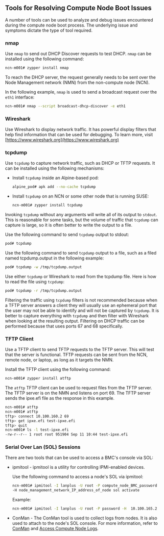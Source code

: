 
## Tools for Resolving Compute Node Boot Issues

A number of tools can be used to analyze and debug issues encountered during the compute node boot process. The underlying issue and symptoms dictate the type of tool required.

### nmap

Use `nmap` to send out DHCP Discover requests to test DHCP. `nmap` can be installed using the following command:

```bash
ncn-m001# zypper install nmap
```

To reach the DHCP server, the request generally needs to be sent over the Node Management network \(NMN\) from the non-compute node \(NCN\).

In the following example, `nmap` is used to send a broadcast request over the `eth1` interface:

```bash
ncn-m001# nmap --script broadcast-dhcp-discover -e eth1
```

### Wireshark

Use Wireshark to display network traffic. It has powerful display filters that help find information that can be used for debugging. To learn more, visit [https://www.wireshark.org](https://www.wireshark.org)

### tcpdump

Use `tcpdump` to capture network traffic, such as DHCP or TFTP requests. It can be installed using the following mechanisms:

-   Install `tcpdump` inside an Alpine-based pod:

    ```bash
    alpine_pod# apk add --no-cache tcpdump
    ```

-   Install `tcpdump` on an NCN or some other node that is running SUSE:

    ```bash
    ncn-m001# zypper install tcpdump
    ```


Invoking `tcpdump` without any arguments will write all of its output to `stdout`. This is reasonable for some tasks, but the volume of traffic that `tcpdump` can capture is large, so it is often better to write the output to a file.

Use the following command to send `tcpdump` output to stdout:

```bash
pod# tcpdump
```

Use the following command to send `tcpdump` output to a file, such as a filed named tcpdump.output in the following example:

```bash
pod# tcpdump -w /tmp/tcpdump.output
```

Use either `tcpdump` or Wireshark to read from the tcpdump file. Here is how to read the file using `tcpdump`:

```bash
pod# tcpdump -r /tmp/tcpdump.output
```

Filtering the traffic using `tcpdump` filters is not recommended because when a TFTP server answers a client they will usually use an ephemeral port that the user may not be able to identify and will not be captured by `tcpdump`. It is better to capture everything with `tcpdump` and then filter with Wireshark when looking at the resulting output. Filtering on DHCP traffic can be performed because that uses ports 67 and 68 specifically.

### TFTP Client

Use a TFTP client to send TFTP requests to the TFTP server. This will test that the server is functional. TFTP requests can be sent from the NCN, remote node, or laptop, as long as it targets the NMN.

Install the TFTP client using the following command:

```bash
ncn-m001# zypper install atftp
```

The `atftp` TFTP client can be used to request files from the TFTP server. The TFTP server is on the NMN and listens on port 69. The TFTP server sends the ipxe.efi file as the response in this example.

```bash
ncn-m001# atftp
ncn-m001# atftp
tftp> connect 10.100.160.2 69
tftp> get ipxe.efi test-ipxe.efi
tftp> quit
ncn-m001# ls -l test-ipxe.efi
-rw-r--r-- 1 root root 951904 Sep 11 10:44 test-ipxe.efi
```

### Serial Over Lan \(SOL\) Sessions

There are two tools that can be used to access a BMC's console via SOL:

-   ipmitool - ipmitool is a utility for controlling IPMI-enabled devices.

    Use the following command to access a node's SOL via ipmitool:

    ```bash
    ncn-m001# ipmitool -I lanplus -U root -P compute_node_BMC_password \
    -H node_management_network_IP_address_of_node sol activate
    ```

    Example:

    ```bash
    ncn-m001# ipmitool -I lanplus -U root -P password -H  10.100.165.2 sol activate
    ```

-   ConMan - The ConMan tool is used to collect logs from nodes. It is also used to attach to the node's SOL console. For more information, refer to [ConMan](../conman/ConMan.md) and [Access Compute Node Logs](../conman/Access_Compute_Node_Logs.md).


